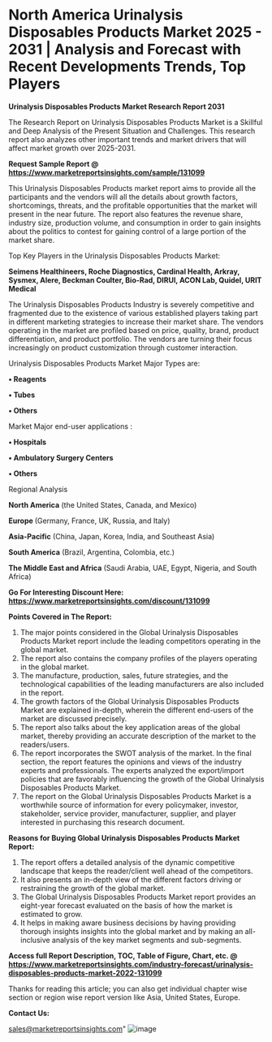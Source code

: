 # North America Urinalysis Disposables Products Market 2025 - 2031 | Analysis and Forecast with Recent Developments Trends, Top Players

<strong>Urinalysis Disposables Products Market Research Report 2031</strong>

The Research Report on Urinalysis Disposables Products Market is a Skillful and Deep Analysis of the Present Situation and Challenges. This research report also analyzes other important trends and market drivers that will affect market growth over 2025-2031.

<strong>Request Sample Report @ <a href=https://www.marketreportsinsights.com/sample/131099>https://www.marketreportsinsights.com/sample/131099</a></strong>

This Urinalysis Disposables Products market report aims to provide all the participants and the vendors will all the details about growth factors, shortcomings, threats, and the profitable opportunities that the market will present in the near future. The report also features the revenue share, industry size, production volume, and consumption in order to gain insights about the politics to contest for gaining control of a large portion of the market share.

Top Key Players in the Urinalysis Disposables Products Market:

<strong>Seimens Healthineers, Roche Diagnostics, Cardinal Health, Arkray, Sysmex, Alere, Beckman Coulter, Bio-Rad, DIRUI, ACON Lab, Quidel, URIT Medical</strong>

The Urinalysis Disposables Products Industry is severely competitive and fragmented due to the existence of various established players taking part in different marketing strategies to increase their market share. The vendors operating in the market are profiled based on price, quality, brand, product differentiation, and product portfolio. The vendors are turning their focus increasingly on product customization through customer interaction.

Urinalysis Disposables Products Market Major Types are:

<strong>• Reagents

• Tubes

• Others</strong>

Market Major end-user applications :

<strong>• Hospitals

• Ambulatory Surgery Centers

• Others</strong>

Regional Analysis

</u><strong><b>North America</b></strong> (the United States, Canada, and Mexico)

<strong><b>Europe </b></strong>(Germany, France, UK, Russia, and Italy)

<strong><b>Asia-Pacific</b></strong> (China, Japan, Korea, India, and Southeast Asia)

<strong><b>South America</b></strong> (Brazil, Argentina, Colombia, etc.)

<strong><b>The Middle East and Africa</b></strong> (Saudi Arabia, UAE, Egypt, Nigeria, and South Africa)

<strong>Go For Interesting Discount Here: <a href=https://www.marketreportsinsights.com/discount/131099>https://www.marketreportsinsights.com/discount/131099</a></strong>

<strong>Points Covered in The Report:</strong>
<ol>
  <li>The major points considered in the Global Urinalysis Disposables Products Market report include the leading competitors operating in the global market.</li>
  <li>The report also contains the company profiles of the players operating in the global market.</li>
  <li>The manufacture, production, sales, future strategies, and the technological capabilities of the leading manufacturers are also included in the report.</li>
  <li>The growth factors of the Global Urinalysis Disposables Products Market are explained in-depth, wherein the different end-users of the market are discussed precisely.</li>
  <li>The report also talks about the key application areas of the global market, thereby providing an accurate description of the market to the readers/users.</li>
  <li>The report incorporates the SWOT analysis of the market. In the final section, the report features the opinions and views of the industry experts and professionals. The experts analyzed the export/import policies that are favorably influencing the growth of the Global Urinalysis Disposables Products Market.</li>
  <li>The report on the Global Urinalysis Disposables Products Market is a worthwhile source of information for every policymaker, investor, stakeholder, service provider, manufacturer, supplier, and player interested in purchasing this research document.</li>
</ol>
<strong>Reasons for Buying Global Urinalysis Disposables Products Market Report:</strong>

<ol>
  <li>The report offers a detailed analysis of the dynamic competitive landscape that keeps the reader/client well ahead of the competitors.</li>
  <li>It also presents an in-depth view of the different factors driving or restraining the growth of the global market.</li>
  <li>The Global Urinalysis Disposables Products Market report provides an eight-year forecast evaluated on the basis of how the market is estimated to grow.</li>
  <li>It helps in making aware business decisions by having providing thorough insights insights into the global market and by making an all-inclusive analysis of the key market segments and sub-segments.</li>
</ol>
<strong>Access full Report Description, TOC, Table of Figure, Chart, etc. @ <a href=https://www.marketreportsinsights.com/industry-forecast/urinalysis-disposables-products-market-2022-131099>https://www.marketreportsinsights.com/industry-forecast/urinalysis-disposables-products-market-2022-131099</a></strong>


Thanks for reading this article; you can also get individual chapter wise section or region wise report version like Asia, United States, Europe.

<strong>Contact Us:</strong>

sales@marketreportsinsights.com"
![image](https://github.com/user-attachments/assets/4bdfbeb1-4f62-45d2-ab6d-0735aa46c85a)
